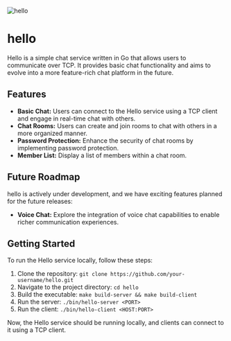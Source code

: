 ![hello](https://i.imgur.com/oTgyymW.png)

# hello

Hello is a simple chat service written in Go that allows users to communicate over TCP. It provides basic chat functionality and aims to evolve into a more feature-rich chat platform in the future.

## Features

- **Basic Chat:** Users can connect to the Hello service using a TCP client and engage in real-time chat with others.
- **Chat Rooms:** Users can create and join rooms to chat with others in a more organized manner.
- **Password Protection:** Enhance the security of chat rooms by implementing password protection.
- **Member List:** Display a list of members within a chat room.

## Future Roadmap

hello is actively under development, and we have exciting features planned for the future releases:

- **Voice Chat:** Explore the integration of voice chat capabilities to enable richer communication experiences.

## Getting Started

To run the Hello service locally, follow these steps:

1. Clone the repository: `git clone https://github.com/your-username/hello.git`
2. Navigate to the project directory: `cd hello`
3. Build the executable: `make build-server && make build-client`
4. Run the server: `./bin/hello-server <PORT>`
5. Run the client: `./bin/hello-client <HOST:PORT>`

Now, the Hello service should be running locally, and clients can connect to it using a TCP client.

